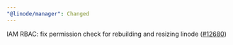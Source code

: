 ```yaml
---
"@linode/manager": Changed
---
```


IAM RBAC: fix permission check for rebuilding and resizing linode  ([#12680](https://github.com/linode/manager/pull/12680))

